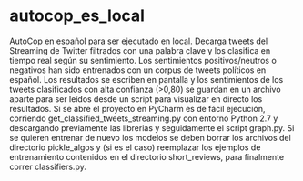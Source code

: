 # autocop_es_local
AutoCop en español para ser ejecutado en local. Decarga tweets del Streaming de Twitter filtrados con una palabra clave y los clasifica en tiempo real según su sentimiento. Los sentimientos positivos/neutros o negativos han sido entrenados con un corpus de tweets políticos en español. Los resultados se escriben en pantalla y los sentimientos de los tweets clasificados con alta confianza (>0,80) se guardan en un archivo aparte para ser leídos desde un script para visualizar en directo los resultados. Si se abre el proyecto en PyCharm es de fácil ejecución, corriendo get_classified_tweets_streaming.py con entorno Python 2.7 y descargando previamente las librerias y seguidamente el script graph.py. Si se quieren entrenar de nuevo los modelos se deben borrar los archivos del directorio pickle_algos y (si es el caso) reemplazar los ejemplos de entrenamiento contenidos en el directorio short_reviews, para finalmente correr classifiers.py.
